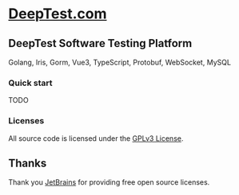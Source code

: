 # [DeepTest.com](http://deeptest.com)

## DeepTest Software Testing Platform

Golang, Iris, Gorm, Vue3, TypeScript, Protobuf, WebSocket, MySQL

### Quick start
TODO

### Licenses
All source code is licensed under the [GPLv3 License](LICENSE.md).

## Thanks
Thank you [JetBrains](https://www.jetbrains.com) for providing free open source licenses.
